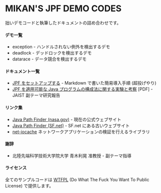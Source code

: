 MIKAN'S JPF DEMO CODES
======================

拙いデモコードと執筆したドキュメントの詰め合わせです。

#### デモ一覧

* exception - ハンドルされない例外を検出するデモ
* deadlock - デッドロックを検出するデモ
* datarace - データ競合を検出するデモ

#### ドキュメント一覧

* [JPF をセットアップする](docs/setup_jpf.md) - Markdown で書いた簡易導入手順 (超投げやり)
* [JPF を適用可能な Java プログラムの構成法に関する実験と考察](docs/report/MinorResearchReport-YutakaKato.pdf) [PDF] - JAIST 副テーマ研究報告

#### リンク集

* [Java Path Finder (nasa.gov)](http://babelfish.arc.nasa.gov/trac/jpf/) - 現在の公式ウェブサイト
* [Java Path Finder (SF.net)](http://javapathfinder.sourceforge.net/) - SF.net にある古いウェブサイト
* [net-iocache](http://babelfish.arc.nasa.gov/trac/jpf/wiki/projects/net-iocache) ネットワークアプリケーションの検証を行えるライブラリ

#### 謝辞

* 北陸先端科学技術大学院大学 青木利晃 准教授 - 副テーマ指導

#### ライセンス

全てのサンプルコードは [WTFPL](LICENSE) (Do What The Fuck You Want To Public License) で提供します。
